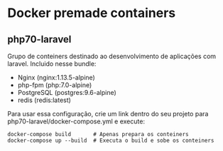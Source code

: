 # Docker premade containers
## php70-laravel
Grupo de conteiners destinado ao desenvolvimento de aplicações com laravel. Incluido nesse bundle:
 - Nginx (nginx:1.13.5-alpine)
 - php-fpm (php:7.0-alpine)
 - PostgreSQL (postgres:9.6-alpine)
 - redis (redis:latest)

Para usar essa configuração, crie um link dentro do seu projeto para php70-laravel/docker-compose.yml e execute:

    docker-compose build       # Apenas prepara os conteiners
    docker-compose up --build  # Executa o build e sobe os conteiners
